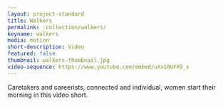 ```yaml
---
layout: project-standard
title: Walkers
permalink: :collection/walkers/
keyname: walkers
media: motion
short-description: Video
featured: false
thumbnail: walkers-thumbnail.jpg
video-sequence: https://www.youtube.com/embed/uXvi8UFX9_s
---
```


Caretakers and careerists, connected and individual, women start their morning in this video short.